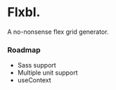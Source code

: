 # Flxbl.

A no-nonsense flex grid generator.

### Roadmap

- Sass support
- Multiple unit support
- useContext